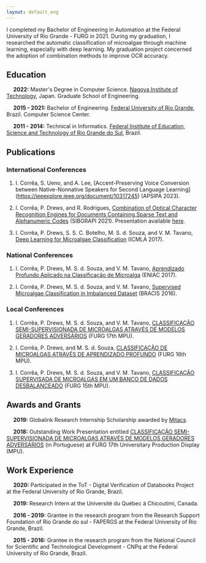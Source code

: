 ```yaml
---
layout: default_eng
---
```


I completed my Bachelor of Engineering in Automation at the Federal University of Rio Grande - FURG in 2021. During my graduation, I researched the automatic classification of microalgae through machine learning, especially with deep learning. My graduation project concerned the adoption of combination methods to improve OCR accuracy.

## Education

&emsp; **2022:** Master's Degree in Computer Science. [Nagoya Institute of Technology](https://www.nitech.ac.jp), Japan. Graduate School of Engineering.

&emsp; **2015 - 2021:** Bachelor of Engineering. [Federal University of Rio Grande](https://www.furg.br/en/), Brazil. Computer Science Center.

&emsp; **2011 - 2014:** Technical in Informatics. [Federal Institute of Education, Science and Technology of Rio Grande do Sul](https://ifrs.edu.br/riogrande/), Brazil.

## Publications

### International Conferences

1. I. Corrêa, S. Ueno, and A. Lee, [Accent-Preserving Voice Conversion between Native-Nonnative Speakers for Second Language Learning] (https://ieeexplore.ieee.org/document/10317245) (APSIPA 2023).

1. I.  Corrêa,  P.  Drews, and R. Rodrigues, [Combination of Optical Character Recognition Engines for Documents Containing Sparse Text and Alphanumeric Codes](https://ieeexplore.ieee.org/document/9643117/) (SIBGRAPI 2021). Presentation available [here](https://youtu.be/1sdICg7bQno?t=590).

1. I.  Corrêa,  P.  Drews, S. S. C. Botelho, M.  S.  d.  Souza,  and  V.  M.  Tavano, [Deep Learning for Microalgae Classification](https://ieeexplore.ieee.org/document/8260609) (ICMLA 2017).

### National Conferences

1. I.  Corrêa,  P.  Drews,  M.  S.  d.  Souza,  and  V.  M.  Tavano, [Aprendizado Profundo Aplicado na Classificação de Microalga](https://www.researchgate.net/publication/320552446_Aprendizado_Profundo_Aplicado_na_Classificacao_de_Microalgas) (ENIAC 2017).

1. I.  Corrêa,  P.  Drews,  M.  S.  d.  Souza,  and  V.  M.  Tavano, [Supervised Microalgae Classification in Imbalanced Dataset](https://www.researchgate.net/publication/305766397_Supervised_Microalgae_Classification_in_Imbalanced_Dataset) (BRACIS 2016).

### Local Conferences

1. I.  Corrêa,  P.  Drews,  M.  S.  d.  Souza,  and  V.  M.  Tavano, [CLASSIFICAÇÃO SEMI-SUPERVISIONADA DE MICROALGAS ATRAVÉS DE MODELOS GERADORES ADVERSÁRIOS](https://drive.google.com/file/d/1BuYdN9a6C9ycQ71YBdG9ZMKoDaXGfA2r/view?usp=sharing) (FURG 17th MPU).

1. I.  Corrêa,  P.  Drews, and M.  S.  d.  Souza, [CLASSIFICAÇÃO DE MICROALGAS ATRAVÉS DE APRENDIZADO PROFUNDO](https://drive.google.com/file/d/1y1wszGs9GJ8eXd4e3jUP43t6lVrKZXmW/view?usp=sharing) (FURG 16th MPU).

1. I.  Corrêa,  P.  Drews,  M.  S.  d.  Souza,  and  V.  M.  Tavano, [CLASSIFICAÇÃO SUPERVISADA DE MICROALGAS EM UM BANCO DE DADOS DESBALANCEADO](https://drive.google.com/file/d/1kZBecahAyPMPfFUtJRguYMNtEFKSHaAn/view?usp=sharing) (FURG 15th MPU).

## Awards and Grants

&emsp; **2019:** Globalink Research Internship Scholarship awarded by [Mitacs](https://www.mitacs.ca/en).

&emsp; **2018:** Outstanding Work Presentation entitled [CLASSIFICAÇÃO SEMI-SUPERVISIONADA DE MICROALGAS ATRAVÉS DE MODELOS GERADORES ADVERSÁRIOS](https://drive.google.com/file/d/1Vx6TsalWjp16C3dta-MUxu70F-vcxNpa/view?usp=sharing) (in Portuguese) at FURG 17th Universitary Production Display (MPU).


## Work Experience

&emsp; **2020:** Participated in the ToT - Digital Verification of Databooks Project at the Federal University of Rio Grande, Brazil.

&emsp; **2019:** Research Intern at the Université du Québec à Chicoutimi, Canada.

&emsp; **2016 - 2019:** Grantee in the research program from the Research Support Foundation of Rio Grande do  sul - FAPERGS at the Federal University of Rio Grande, Brazil.

&emsp; **2015 - 2016:** Grantee in the research program from the National Council for Scientific and Technological Development - CNPq at the Federal University of Rio Grande, Brazil.
